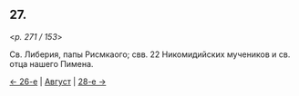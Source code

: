 
## 27.

<*p. 271 / 153*>

Св. Либерия, папы Рисмкаого; свв. 22 Никомидийских мучеников и св. отца 
нашего Пимена.

[← 26-е](08_26_GMT.ru.md) | [Август](README.md#27-й) | [28-е →](08_28_GMT.ru.md)
